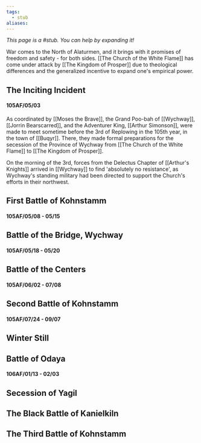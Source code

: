 ```yaml
---
tags:
  - stub
aliases:
---
```


*This page is a #stub. You can help by expanding it!*

War comes to the North of Alaturmen, and it brings with it promises of freedom and safety - for both sides. [[The Church of the White Flame]] has come under attack by [[The Kingdom of Prosper]] due to theological differences and the generalized incentive to expand one's empirical power.

## The Inciting Incident
#### 105AF/05/03
As coordinated by [[Moses the Brave]], the Grand Poo-bah of [[Wychway]], [[Jorrin Bearscarred]], and the Adventurer King, [[Arthur Simonson]], were made to meet sometime before the 3rd of Replowing in the 105th year, in the town of [[Buqyr]]. There, they made formal preparations for the secession  of the Province of Wychway from [[The Church of the White Flame]] to [[The Kingdom of Prosper]].

On the morning of the 3rd, forces from the Delectus Chapter of [[Arthur's Knights]] arrived in [[Wychway]] to find 'absolutely no resistance', as Wychway's standing military had been directed to support the Church's efforts in their northwest.

## First Battle of Kohnstamm
#### 105AF/05/08 - 05/15

## Battle of the Bridge, Wychway
#### 105AF/05/18 - 05/20

## Battle of the Centers
#### 105AF/06/02 - 07/08

## Second Battle of Kohnstamm
#### 105AF/07/24 - 09/07

## Winter Still

## Battle of Odaya
#### 106AF/01/13 - 02/03

## Secession of Yagil


## The Black Battle of Kanielkiln


## The Third Battle of Kohnstamm



